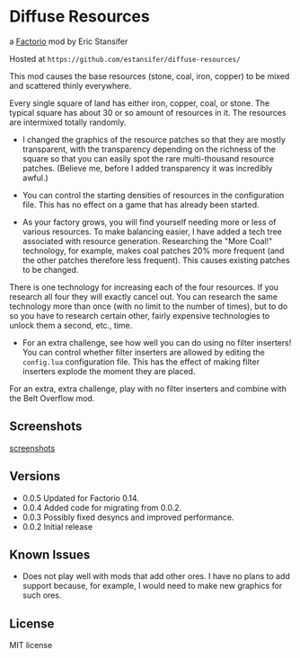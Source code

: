 # Diffuse Resources
a [Factorio](http://factorio.com) mod by Eric Stansifer

Hosted at `https://github.com/estansifer/diffuse-resources/`

This mod causes the base resources (stone, coal, iron, copper) to be mixed and scattered
thinly everywhere.

Every single square of land has either iron, copper, coal, or stone. The typical square has about 30 or so amount of resources in it. The resources are intermixed totally randomly.

 * I changed the graphics of the resource patches so that they are mostly transparent, with the transparency depending on the richness of the square so that you can easily spot the rare multi-thousand resource patches. (Believe me, before I added transparency it was incredibly awful.)

 * You can control the starting densities of resources in the configuration file. This has no effect on a game that has already been started.

 * As your factory grows, you will find yourself needing more or less of various resources. To make balancing easier, I have added a tech tree associated with resource generation. Researching the "More Coal!" technology, for example, makes coal patches 20% more frequent (and the other patches therefore less frequent). This causes existing patches to be changed.

 There is one technology for increasing each of the four resources. If you research all four they will exactly cancel out. You can research the same technology more than once (with no limit to the number of times), but to do so you have to research certain other, fairly expensive technologies to unlock them a second, etc., time.

 * For an extra challenge, see how well you can do using no filter inserters! You can control whether filter inserters are allowed by editing the `config.lua` configuration file. This has the effect of making filter inserters explode the moment they are placed.

 For an extra, extra challenge, play with no filter inserters and combine with the Belt Overflow mod.

## Screenshots

[screenshots](https://imgur.com/a/ogh97)

## Versions
 * 0.0.5 Updated for Factorio 0.14.
 * 0.0.4 Added code for migrating from 0.0.2.
 * 0.0.3 Possibly fixed desyncs and improved performance.
 * 0.0.2 Initial release

## Known Issues
 * Does not play well with mods that add other ores. I have no plans to add support because,
 for example, I would need to make new graphics for such ores.

## License

MIT license
